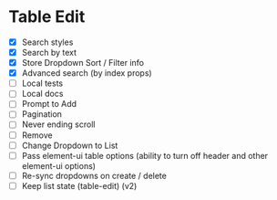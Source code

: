 # Table Edit

- [x] Search styles
- [x] Search by text 
- [x] Store Dropdown Sort / Filter info
- [x] Advanced search (by index props)
- [ ] Local tests
- [ ] Local docs
- [ ] Prompt to Add
- [ ] Pagination
- [ ] Never ending scroll
- [ ] Remove
- [ ] Change Dropdown to List
- [ ] Pass element-ui table options (ability to turn off header and other element-ui options)
- [ ] Re-sync dropdowns on create / delete
- [ ] Keep list state (table-edit) (v2)
